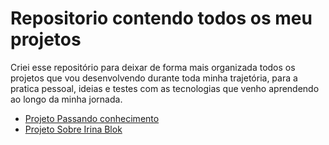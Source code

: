 # Repositorio contendo todos os meu projetos

Criei esse repositório para deixar de forma mais organizada todos os projetos que vou desenvolvendo durante toda minha trajetória, para a pratica pessoal, ideias e testes com as tecnologias que venho aprendendo ao longo da minha jornada.

- [Projeto Passando conhecimento](https://guilherme-artigas.github.io/Projeto-Passando-Conhecimento/)
- [Projeto Sobre Irina Blok](https://guilherme-artigas.github.io/Projeto-Sobre-IrinaBlok/)
